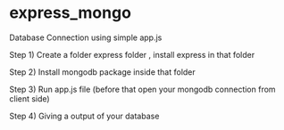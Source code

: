 # express_mongo
Database Connection using simple app.js

Step 1) Create a folder express folder , install express in that folder

Step 2) Install mongodb package inside that folder

Step 3) Run app.js file (before that open your mongodb connection from client side)

Step 4) Giving a output of your database
